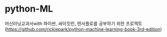 # python-ML
머신러닝교과서with 파이썬, 싸이킷런, 텐서플로를 공부하기 위한 프로젝트(https://github.com/rickiepark/python-machine-learning-book-3rd-edition)
